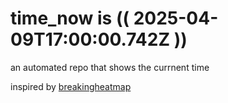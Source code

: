 # time_now is (( 2025-04-09T17:00:00.742Z ))

an automated repo that shows the currnent time

inspired by [breakingheatmap](https://github.com/breakingheatmap/breakingheatmap)